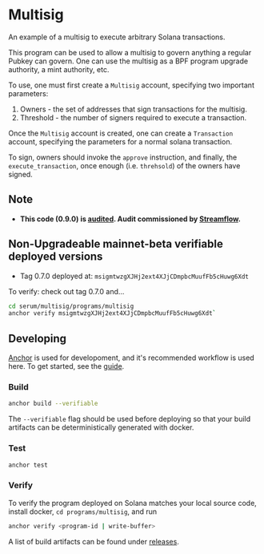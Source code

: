 # Multisig

An example of a multisig to execute arbitrary Solana transactions.

This program can be used to allow a multisig to govern anything a regular
Pubkey can govern. One can use the multisig as a BPF program upgrade
authority, a mint authority, etc.

To use, one must first create a `Multisig` account, specifying two important
parameters:

1. Owners - the set of addresses that sign transactions for the multisig.
2. Threshold - the number of signers required to execute a transaction.

Once the `Multisig` account is created, one can create a `Transaction`
account, specifying the parameters for a normal solana transaction.

To sign, owners should invoke the `approve` instruction, and finally,
the `execute_transaction`, once enough (i.e. `threhsold`) of the owners have
signed.

## Note

* **This code (0.9.0) is [audited](./SECURITY_AUDIT_REPORT.pdf). Audit commissioned by [Streamflow](https://github.com/streamflow-finance).**

## Non-Upgradeable mainnet-beta verifiable deployed versions

* Tag 0.7.0 deployed at: `msigmtwzgXJHj2ext4XJjCDmpbcMuufFb5cHuwg6Xdt`

To verify: check out tag 0.7.0 and...
```bash
cd serum/multisig/programs/multisig
anchor verify msigmtwzgXJHj2ext4XJjCDmpbcMuufFb5cHuwg6Xdt`
```


## Developing

[Anchor](https://github.com/project-serum/anchor) is used for developoment, and it's
recommended workflow is used here. To get started, see the [guide](https://project-serum.github.io/anchor/getting-started/introduction.html).

### Build

```bash
anchor build --verifiable
```

The `--verifiable` flag should be used before deploying so that your build artifacts
can be deterministically generated with docker.

### Test

```bash
anchor test
```

### Verify

To verify the program deployed on Solana matches your local source code, install
docker, `cd programs/multisig`, and run

```bash
anchor verify <program-id | write-buffer>
```

A list of build artifacts can be found under [releases](https://github.com/project-serum/multisig/releases).
